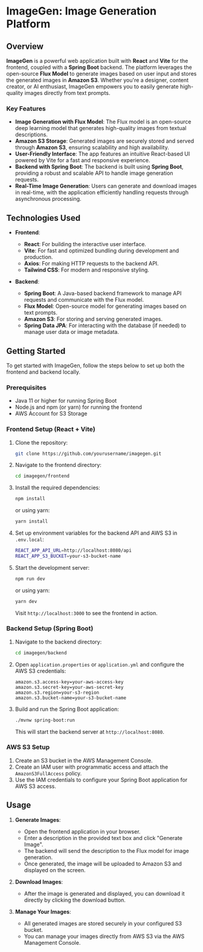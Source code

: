 
# ImageGen: Image Generation Platform

## Overview

**ImageGen** is a powerful web application built with **React** and **Vite** for the frontend, coupled with a **Spring Boot** backend. The platform leverages the open-source **Flux Model** to generate images based on user input and stores the generated images in **Amazon S3**. Whether you're a designer, content creator, or AI enthusiast, ImageGen empowers you to easily generate high-quality images directly from text prompts.

### Key Features

- **Image Generation with Flux Model**: The Flux model is an open-source deep learning model that generates high-quality images from textual descriptions.
- **Amazon S3 Storage**: Generated images are securely stored and served through **Amazon S3**, ensuring scalability and high availability.
- **User-Friendly Interface**: The app features an intuitive React-based UI powered by Vite for a fast and responsive experience.
- **Backend with Spring Boot**: The backend is built using **Spring Boot**, providing a robust and scalable API to handle image generation requests.
- **Real-Time Image Generation**: Users can generate and download images in real-time, with the application efficiently handling requests through asynchronous processing.

## Technologies Used

- **Frontend**:
  - **React**: For building the interactive user interface.
  - **Vite**: For fast and optimized bundling during development and production.
  - **Axios**: For making HTTP requests to the backend API.
  - **Tailwind CSS**: For modern and responsive styling.

- **Backend**:
  - **Spring Boot**: A Java-based backend framework to manage API requests and communicate with the Flux model.
  - **Flux Model**: Open-source model for generating images based on text prompts.
  - **Amazon S3**: For storing and serving generated images.
  - **Spring Data JPA**: For interacting with the database (if needed) to manage user data or image metadata.

## Getting Started

To get started with ImageGen, follow the steps below to set up both the frontend and backend locally.

### Prerequisites

- Java 11 or higher for running Spring Boot
- Node.js and npm (or yarn) for running the frontend
- AWS Account for S3 Storage

### Frontend Setup (React + Vite)

1. Clone the repository:

   ```bash
   git clone https://github.com/yourusername/imagegen.git
   ```

2. Navigate to the frontend directory:

   ```bash
   cd imagegen/frontend
   ```

3. Install the required dependencies:

   ```bash
   npm install
   ```

   or using yarn:

   ```bash
   yarn install
   ```

4. Set up environment variables for the backend API and AWS S3 in `.env.local`:

   ```bash
   REACT_APP_API_URL=http://localhost:8080/api
   REACT_APP_S3_BUCKET=your-s3-bucket-name
   ```

5. Start the development server:

   ```bash
   npm run dev
   ```

   or using yarn:

   ```bash
   yarn dev
   ```

   Visit `http://localhost:3000` to see the frontend in action.

### Backend Setup (Spring Boot)

1. Navigate to the backend directory:

   ```bash
   cd imagegen/backend
   ```

2. Open `application.properties` or `application.yml` and configure the AWS S3 credentials:

   ```properties
   amazon.s3.access-key=your-aws-access-key
   amazon.s3.secret-key=your-aws-secret-key
   amazon.s3.region=your-s3-region
   amazon.s3.bucket-name=your-s3-bucket-name
   ```

3. Build and run the Spring Boot application:

   ```bash
   ./mvnw spring-boot:run
   ```

   This will start the backend server at `http://localhost:8080`.

### AWS S3 Setup

1. Create an S3 bucket in the AWS Management Console.
2. Create an IAM user with programmatic access and attach the `AmazonS3FullAccess` policy.
3. Use the IAM credentials to configure your Spring Boot application for AWS S3 access.

## Usage

1. **Generate Images**:
   - Open the frontend application in your browser.
   - Enter a description in the provided text box and click "Generate Image".
   - The backend will send the description to the Flux model for image generation.
   - Once generated, the image will be uploaded to Amazon S3 and displayed on the screen.

2. **Download Images**:
   - After the image is generated and displayed, you can download it directly by clicking the download button.

3. **Manage Your Images**:
   - All generated images are stored securely in your configured S3 bucket.
   - You can manage your images directly from AWS S3 via the AWS Management Console.

